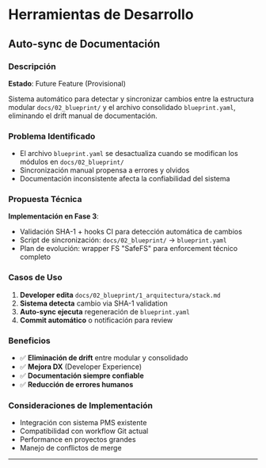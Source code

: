 # Herramientas de Desarrollo

## Auto-sync de Documentación

### Descripción
**Estado**: Future Feature (Provisional)

Sistema automático para detectar y sincronizar cambios entre la estructura modular `docs/02_blueprint/` y el archivo consolidado `blueprint.yaml`, eliminando el drift manual de documentación.

### Problema Identificado
- El archivo `blueprint.yaml` se desactualiza cuando se modifican los módulos en `docs/02_blueprint/`
- Sincronización manual propensa a errores y olvidos
- Documentación inconsistente afecta la confiabilidad del sistema

### Propuesta Técnica
**Implementación en Fase 3**:
- Validación SHA-1 + hooks CI para detección automática de cambios
- Script de sincronización: `docs/02_blueprint/` → `blueprint.yaml`
- Plan de evolución: wrapper FS "SafeFS" para enforcement técnico completo

### Casos de Uso
1. **Developer edita** `docs/02_blueprint/1_arquitectura/stack.md`
2. **Sistema detecta** cambio via SHA-1 validation
3. **Auto-sync ejecuta** regeneración de `blueprint.yaml`
4. **Commit automático** o notificación para review

### Beneficios
- ✅ **Eliminación de drift** entre modular y consolidado
- ✅ **Mejora DX** (Developer Experience)
- ✅ **Documentación siempre confiable**
- ✅ **Reducción de errores humanos**

### Consideraciones de Implementación
- Integración con sistema PMS existente
- Compatibilidad con workflow Git actual
- Performance en proyectos grandes
- Manejo de conflictos de merge

---